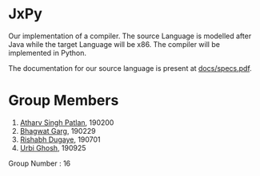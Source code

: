# JxPy

Our implementation of a compiler. The source Language is modelled after Java while the target Language will be x86. The compiler will be implemented in Python.

The documentation for our source language is present at [docs/specs.pdf](docs/specs.pdf).

# Group Members

1. [Atharv Singh Patlan](https://github.com/athassin), 190200
2. [Bhagwat Garg](https://github.com/bhagwatgarg), 190229
3. [Rishabh Dugaye](https://github.com/rishabhd786), 190701
4. [Urbi Ghosh](https://github.com/urbighosh), 190925

Group Number : 16
